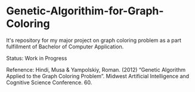 # Genetic-Algorithim-for-Graph-Coloring
It's repository for my major project on graph coloring problem as a part fulfillment of Bachelor of Computer Application.

Status: Work in Progress

Refenence: Hindi, Musa & Yampolskiy, Roman. (2012) “Genetic Algorithm Applied to the Graph Coloring Problem”. Midwest Artificial Intelligence and Cognitive Science Conference. 60.

